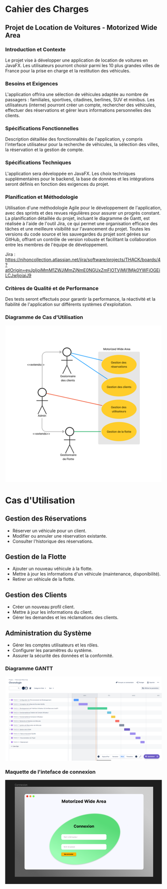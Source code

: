 # Cahier des Charges
## Projet de Location de Voitures - Motorized Wide Area

### Introduction et Contexte
Le projet vise à développer une application de location de voitures en JavaFX. Les utilisateurs pourront choisir parmi les 10 plus grandes villes de France pour la prise en charge et la restitution des véhicules.

### Besoins et Exigences
L'application offrira une sélection de véhicules adaptée au nombre de passagers : familiales, sportives, citadines, berlines, SUV et minibus. Les utilisateurs (interne) pourront créer un compte, rechercher des véhicules, effectuer des réservations et gérer leurs informations personnelles des clients.

### Spécifications Fonctionnelles
Description détaillée des fonctionnalités de l'application, y compris l'interface utilisateur pour la recherche de véhicules, la sélection des villes, la réservation et la gestion de compte.



### Spécifications Techniques
L'application sera développée en JavaFX. Les choix techniques supplémentaires pour le backend, la base de données et les intégrations seront définis en fonction des exigences du projet.


### Planification et Méthodologie
Utilisation d'une méthodologie Agile pour le développement de l'application, avec des sprints et des revues régulières pour assurer un progrès constant. La planification détaillée du projet, incluant le diagramme de Gantt, est réalisée à l'aide de l'outil Jira, ce qui permet une organisation efficace des tâches et une meilleure visibilité sur l'avancement du projet. Toutes les versions du code source et les sauvegardes du projet sont gérées sur GitHub, offrant un contrôle de version robuste et facilitant la collaboration entre les membres de l'équipe de développement.

Jira : https://nihoncollection.atlassian.net/jira/software/projects/THACK/boards/4?atlOrigin=eyJpIjoiMmM1ZWJiMmZjNmE0NGUxZmFlOTVjMjI1Mjk0YWFiOGEiLCJwIjoiaiJ9


### Critères de Qualité et de Performance
Des tests seront effectués pour garantir la performance, la réactivité et la fiabilité de l'application sur différents systèmes d'exploitation.




### Diagramme de Cas d'Utilisation

![UseCase](UseCase.jpg)

# Cas d'Utilisation

## Gestion des Réservations
- Réserver un véhicule pour un client.
- Modifier ou annuler une réservation existante.
- Consulter l'historique des réservations.

## Gestion de la Flotte
- Ajouter un nouveau véhicule à la flotte.
- Mettre à jour les informations d'un véhicule (maintenance, disponibilité).
- Retirer un véhicule de la flotte.

## Gestion des Clients
- Créer un nouveau profil client.
- Mettre à jour les informations du client.
- Gérer les demandes et les réclamations des clients.

## Administration du Système
- Gérer les comptes utilisateurs et les rôles.
- Configurer les paramètres du système.
- Assurer la sécurité des données et la conformité.

### Diagramme GANTT

![GANT.png](GANT.png)

### Maquette de l'inteface de connexion

![maquette_connexion.png](maquette_connexion.png)
